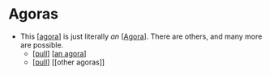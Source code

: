 # Agoras

- This [[agora]] is just literally *an* [[Agora]]. There are others, and many more are possible.
  - [[pull]] [[an agora]]
  - [[pull]] [[other agoras]]


[//begin]: # "Autogenerated link references for markdown compatibility"
[agora]: agora "Agora"
[pull]: pull "Pull"
[an agora]: an-agora "An Agora"
[//end]: # "Autogenerated link references"